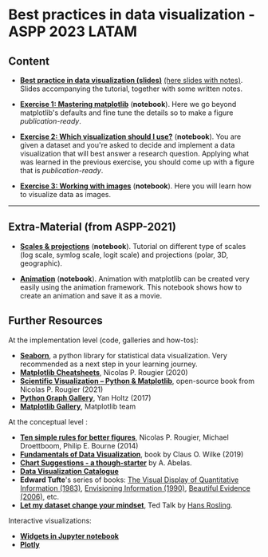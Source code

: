 # Best practices in data visualization - ASPP 2023 LATAM

## Content

* **[Best practice in data visualization (slides)](slides.pdf)** [(here slides with notes)](slides-notes.pdf). Slides accompanying the tutorial, together with some written notes.

* **[Exercise 1: Mastering matplotlib](exercise-1.ipynb)** (**notebook**). Here we go beyond matplotlib's defaults and fine tune the details so to  make a figure *publication-ready*.

* **[Exercise 2: Which visualization should I use?](exercise-2.ipynb)** (**notebook**). You are given a dataset and you're asked to decide and implement a data visualization that will best answer a research question. Applying what was learned in the previous exercise, you should come up with a figure that is *publication-ready*.

* **[Exercise 3: Working with images](exercise-3.ipynb)** (**notebook**). Here you will learn how to visualize data as images.

---

## Extra-Material (from ASPP-2021)

* **[Scales & projections](https://github.com/ASPP/2021-bordeaux-dataviz/blob/master/03-scale-projection.ipynb)**
  (**notebook**). Tutorial on different type of scales (log scale, symlog scale, logit scale) and projections
  (polar, 3D, geographic).

* **[Animation](https://github.com/ASPP/2021-bordeaux-dataviz/blob/master/04-animation.ipynb)** (**notebook**). Animation with
  matplotlib can be created very easily using the animation framework. This notebook shows how to create an animation and save it as a movie.


## Further Resources

At the implementation level (code, galleries and how-tos):
- [**Seaborn**](https://seaborn.pydata.org/), a python library for statistical data visualization. Very recommended as a next step in your learning journey.
- [**Matplotlib Cheatsheets**](https://matplotlib.org/cheatsheets/), Nicolas P. Rougier (2020)
- [**Scientific Visualization – Python & Matplotlib**](https://github.com/rougier/scientific-visualization-book), open-source book from Nicolas P. Rougier (2021)
- [**Python Graph Gallery**](https://python-graph-gallery.com/), Yan Holtz (2017)
- [**Matplotlib Gallery**](https://matplotlib.org/stable/gallery/index.html), Matplotlib team


At the conceptual level :

- [**Ten simple rules for better figures**](https://journals.plos.org/ploscompbiol/article?id=10.1371/journal.pcbi.1003833), Nicolas P. Rougier, Michael Droettboom, Philip E. Bourne (2014)
- [**Fundamentals of Data Visualization**](https://serialmentor.com/dataviz/), book by Claus O. Wilke (2019)
- [**Chart Suggestions - a though-starter**](data/Abelas-Chart-Selection-Diagram.jpg) by A. Abelas.
- [**Data Visualization Catalogue**](https://datavizcatalogue.com/)
- **Edward Tufte**'s series of books: [The Visual Display of Quantitative Information (1983)](https://www.edwardtufte.com/tufte/books_vdqi), [Envisioning Information (1990)](https://www.edwardtufte.com/tufte/books_ei), [Beautiful Evidence (2006)](https://www.edwardtufte.com/tufte/books_be), etc.
- [**Let my dataset change your mindset**](https://www.ted.com/talks/hans_rosling_let_my_dataset_change_your_mindset?referrer=playlist-the_best_hans_rosling_talks_yo&autoplay=true), Ted Talk by [Hans Rosling](https://en.wikipedia.org/wiki/Hans_Rosling).


Interactive visualizations:

- [**Widgets in Jupyter notebook**](https://ipywidgets.readthedocs.io/en/stable/examples/Using%20Interact.html)
- [**Plotly**](https://plotly.com/python/)
